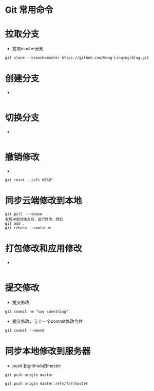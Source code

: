 # Git 常用命令

# 拉取分支
- 拉取master分支
```
git clone --branch=master https://github.com/Wang-Linqing/blog.git
```

# 创建分支
- 
```

```

# 切换分支
- 
```

```
# 撤销修改
- 
```
git reset --soft HEAD^
```
# 同步云端修改到本地
```
git pull --rebase
发现冲突的地方后，进行修改，然后
git add .
git rebase --continue
```
# 打包修改和应用修改
- 
```

```
# 提交修改
- 提交修改 
```
git commit -m "say something"
```
- 提交修改，与上一个commit修改合并
```
git commit --amend
```
# 同步本地修改到服务器
- push 到githhub的master
```
git push origin master

git push origin master:refs/for/master
```
